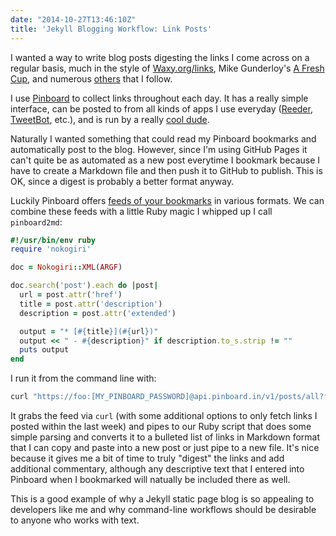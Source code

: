 ```yaml
---
date: "2014-10-27T13:46:10Z"
title: 'Jekyll Blogging Workflow: Link Posts'
---
```

I wanted a way to write blog posts digesting the links I come across on a regular basis, much in the style of [Waxy.org/links](http://waxy.org/links/), Mike Gunderloy's [A Fresh Cup](http://afreshcup.com/home/category/double-shot), and numerous [others](http://chneukirchen.org/trivium/) that I follow.

I use [Pinboard](https://pinboard.in/) to collect links throughout each day. It has a really simple interface, can be posted to from all kinds of apps I use everyday ([Reeder](http://reederapp.com/), [TweetBot](http://tapbots.com/software/tweetbot/), etc.), and is run by a really [cool dude](http://idlewords.com/).

Naturally I wanted something that could read my Pinboard bookmarks and automatically post to the blog. However, since I'm using GitHub Pages it can't quite be as automated as a new post everytime I bookmark because I have to create a Markdown file and then push it to GitHub to publish. This is OK, since a digest is probably a better format anyway.

Luckily Pinboard offers [feeds of your bookmarks](https://pinboard.in/howto/#rss) in various formats. We can combine these feeds with a little Ruby magic I whipped up I call `pinboard2md`:

```ruby
#!/usr/bin/env ruby
require 'nokogiri'

doc = Nokogiri::XML(ARGF)

doc.search('post').each do |post|
  url = post.attr('href')
  title = post.attr('description')
  description = post.attr('extended')

  output = "* [#{title}](#{url})"
  output << " - #{description}" if description.to_s.strip != ""
  puts output
end
```

I run it from the command line with:

```bash
curl "https://foo:[MY_PINBOARD_PASSWORD]@api.pinboard.in/v1/posts/all?fromdt=2014-10-17" | pinboard2md
```

It grabs the feed via `curl` (with some additional options to only fetch links I posted within the last week) and pipes to our Ruby script that does some simple parsing and converts it to a bulleted list of links in Markdown format that I can copy and paste into a new post or just pipe to a new file. It's nice because it gives me a bit of time to truly "digest" the links and add additional commentary, although any descriptive text that I entered into Pinboard when I bookmarked will natually be included there as well.

This is a good example of why a Jekyll static page blog is so appealing to developers like me and why command-line workflows should be desirable to anyone who works with text.

